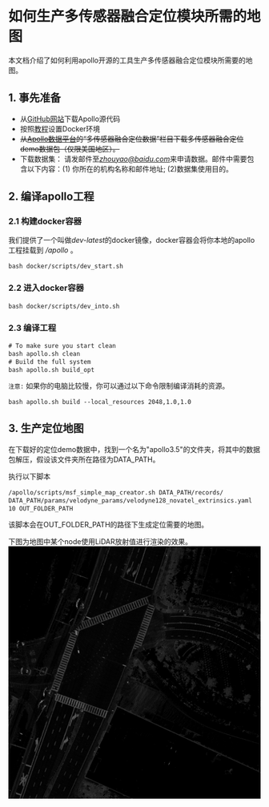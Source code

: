 # 如何生产多传感器融合定位模块所需的地图

本文档介绍了如何利用apollo开源的工具生产多传感器融合定位模块所需要的地图。

## 1. 事先准备
 - 从[GitHub网站](https://github.com/ApolloAuto/apollo)下载Apollo源代码
 - 按照[教程](https://github.com/ApolloAuto/apollo/blob/master/README_cn.md)设置Docker环境
 - ~~从[Apollo数据平台](http://data.apollo.auto/?name=sensor%20data&data_key=multisensor&data_type=1&locale=en-us&lang=en)的“多传感器融合定位数据”栏目下载多传感器融合定位demo数据包（仅限美国地区）。~~
 - 下载数据集： 请发邮件至*zhouyao@baidu.com*来申请数据。邮件中需要包含以下内容：(1) 你所在的机构名称和邮件地址; (2)数据集使用目的。

## 2. 编译apollo工程

### 2.1 构建docker容器
我们提供了一个叫做*dev-latest*的docker镜像，docker容器会将你本地的apollo工程挂载到 */apollo* 。
```
bash docker/scripts/dev_start.sh
```
### 2.2 进入docker容器
```
bash docker/scripts/dev_into.sh
```
### 2.3 编译工程
```
# To make sure you start clean
bash apollo.sh clean
# Build the full system
bash apollo.sh build_opt
```

`注意:` 如果你的电脑比较慢，你可以通过以下命令限制编译消耗的资源。

```
bash apollo.sh build --local_resources 2048,1.0,1.0
```

## 3. 生产定位地图

在下载好的定位demo数据中，找到一个名为"apollo3.5"的文件夹，将其中的数据包解压，假设该文件夹所在路径为DATA_PATH。

执行以下脚本
```
/apollo/scripts/msf_simple_map_creator.sh DATA_PATH/records/ DATA_PATH/params/velodyne_params/velodyne128_novatel_extrinsics.yaml 10 OUT_FOLDER_PATH
```
该脚本会在OUT_FOLDER_PATH的路径下生成定位需要的地图。

下图为地图中某个node使用LiDAR放射值进行渲染的效果。
![1](images/msf_localization/map_node_image.png)
